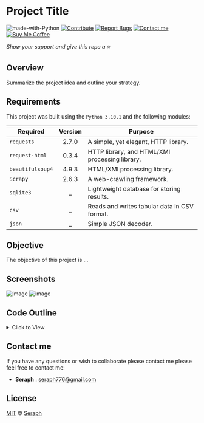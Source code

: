 Project Title
====================

![made-with-Python](https://img.shields.io/badge/Python-blue?&logo=python&logoColor=yellow&label=Built%20with&style=flat&labelColor=black)
[![Contribute](https://img.shields.io/badge/Contribute-black?&logo=github&logoColor=green&label=&flat&labelColor=black)](https://github.com/seraph776/webscrape_template/blob/main/contributing.md)
[![Report Bugs](https://img.shields.io/badge/Report%20Bugz-black?&logo=github&logoColor=orange&label=&flat&labelColor=black)](https://github.com/seraph776/webscrape_template/issues/new/choose)
[![Contact me](https://img.shields.io/badge/Contact%20me%20-black?&logo=gmail&logoColor=red&label=&flat&labelColor=black)](mailto:seraph776@gmail.com)
[![Buy Me Coffee](https://img.shields.io/badge/Buy%20me%20coffee-black?&logo=buymeacoffee&logoColor=yellow&label=&flat&labelColor=black)](https://www.buymeacoffee.com/seraph776)



_Show your support and give this repo a_ ⭐


## Overview

Summarize the project idea and outline your strategy. 

## Requirements

This project was built using the `Python 3.10.1` and the following modules: 

| Required         | Version | Purpose                                                     |
|------------------|:-------:|-------------------------------------------------------------|
| `requests`       | 2.7.0   | A simple, yet elegant, HTTP library.                        | 
| `request-html`   | 0.3.4   | HTTP library, and HTML/XMl processing library.              | 
| `beautifulsoup4` | 4.9 3   | HTML/XMl processing library.                                | 
| `Scrapy `        | 2.6.3   | A web-crawling framework.                                   | 
| `sqlite3`        | _       | Lightweight database for storing results.                   | 
| `csv`            | _       | Reads and writes tabular data in CSV format.                | 
| `json`           | _       | Simple JSON decoder.                   | 


## Objective
The objective of this project is ...

## Screenshots
![image](https://user-images.githubusercontent.com/72005563/181623334-d74b5712-2709-4ccb-925b-f82cab72d8e1.png)
![image](https://user-images.githubusercontent.com/72005563/181623334-d74b5712-2709-4ccb-925b-f82cab72d8e1.png)


## Code Outline

<details>
<summary>Click to View</summary>
  
### STEP 1: DO THIS STEP
Lorem Ipsum is simply dummy text of the printing and typesetting industry. Lorem Ipsum has been the industry's standard dummy text ever since the 1500s, when an unknown printer took a galley of type and scrambled it to make a type specimen book.

```python
import requests
from bas4 import Beautifulsoup
```
### STEP 2: DO THIS STEP
Lorem Ipsum is simply dummy text of the printing and typesetting industry. Lorem Ipsum has been the industry's standard dummy text ever since the 1500s, when an unknown printer took a galley of type and scrambled it to make a type specimen book.

```python
session = HTMLSession()
page = session.get('https://free-proxy-list.net/').html
```

Lorem Ipsum is simply dummy text of the printing and typesetting industry. Lorem Ipsum has been the industry's standard dummy text ever since the 1500s, when an unknown printer took a galley of type and scrambled it to make a type specimen book.

</details>

## Contact me

If you have any questions or wish to collaborate please contact me please feel free to contact me:  
- **Seraph** : [seraph776@gmail.com](mailto:seraph776@gmail.com)


## License 

[MIT](https://github.com/seraph776/webscrape_template/blob/main/LICENSE) © [Seraph](https://github.com/seraph776) 
